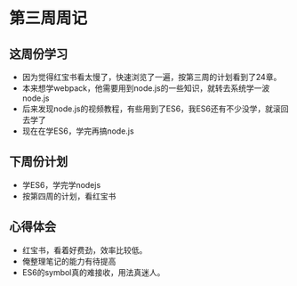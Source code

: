 # 第三周周记

## 这周份学习

- 因为觉得红宝书看太慢了，快速浏览了一遍，按第三周的计划看到了24章。
- 本来想学webpack，他需要用到node.js的一些知识，就转去系统学一波node.js
- 后来发现node.js的视频教程，有些用到了ES6，我ES6还有不少没学，就滚回去学了
- 现在在学ES6，学完再搞node.js

## 下周份计划

- 学ES6，学完学nodejs
- 按第四周的计划，看红宝书

## 心得体会

- 红宝书，看着好费劲，效率比较低。
- 俺整理笔记的能力有待提高
- ES6的symbol真的难接收，用法真迷人。